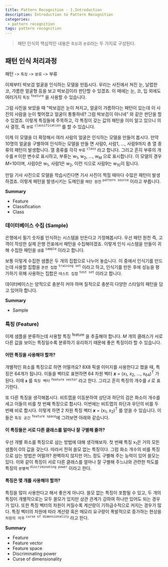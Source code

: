 ```yaml
---
title: Pattern Recognition - 1.Introduction
description: Introduction to Pattern Recognition
categories:
 - pattern recognition
tags: pattern recognition
---
```


> 패턴 인식의 핵심적인 내용은 `특징`과 `분류`라는 두 가지로 구성된다.

## 패턴 인식 처리과정
패턴 -> `특징` -> `분류` -> 부류

이제부터 박보검 얼굴을 인식하는 모델을 만듭시다. 우리는 사진에서 쳐진 눈, 날렵한 코, 갸름한 얼굴형 등을 보고 박보검이라 판단할 수 있겠죠. 이 때에는 눈, 코, 입 외에도 여러가지 `특징` <sup>`feature`</sup> 을 사용할 수 있습니다.


그럼 사진을 보았을 때 "박보검은 눈이 쳐지고, 얼굴이 갸름하다는 패턴이 있는데 이 사진의 사람을 눈이 찢어졌고 얼굴이 퉁퉁하네? 그럼 박보검이 아니네" 와 같은 판단을 할 수 있겠죠. 이렇게 특징들에 주목하고, 각 특징이 갖는 값의  패턴을 이미 알고 있으니 의사 결정, 즉 `분류` <sup>`classification`</sup> 를 할 수 있습니다.


이제 이 모델을 더 확장해서 여러 사람의 얼굴은 인식하는 모델을 만들어 봅시다. 만약 10명의 얼굴을 구별하여 인식하는 모델을 만들 면 사람0, 사람1, ..., 사람9까지 총 열 종류의 패턴이 발생합니다. 열 종류를 각각 `부류` <sup>`class`</sup> 라고 합니다. 그리고 흔히 부류의 개수를 *`M`* 이란 변수로 표시하고, 부류는 w<sub>1</sub>, w<sub>2</sub>, ..., w<sub>M</sub> 으로 표시합니다. 이 모델의 경우 *M*=10이며, 사람0은 w<sub>1</sub>, 사람1은 w<sub>2</sub>, 이런 식으로 사람9는 w<sub>10</sub>이 됩니다.


만일 기사 사진으로 모델을 학습시킨다면 기사 사진이 찍힐 때마다 수많은 패턴이 발생하겠죠. 이렇게 패턴을 발생시키는 도메인을 `패턴 원천` <sup>`pattern source`</sup> 이라고 부릅니다.


**Summary**
- Feature
- Classification
- Class


### 데이터베이스 수집 (Sample)
은행에서 필기 숫자를 인식하는 시스템을 만든다고 가정해봅시다. 우선 패턴 원천 즉, 고객이 작성한 실제 은행 전표에서 패턴을 수집해야겠죠. 이렇게 인식 시스템을 만들이 귀해 수집한 패턴을 `샘플` <sup>`sample`</sup> 이라고 합니다.


보통 이렇게 수집한 샘플은 두 개의 집합으로 나누어 놓습니다. 이 중에서 인식기를 만드는데 사용할 집합을 `훈련 집합` <sup>`training set`</sup> 이라고 하고, 인식기를 만든 후에 성능을 평가하기 위해 사용하는 집합은 `테스트 집합` <sup>`test set`</sup> 이라고 합니다.


데이터베이스는 양적으로 충분히 커야 하며 질적으로 충분히 다양한 스타일의 패턴을 담고 있어햐 합니다.

**Summary**
- Sample

### 특징 (Feature)
이제 샘플을 분류하는데 사용할 특징 <sup>feature</sup> 을 추출해야 합니다. *M* 개의 클래스가 서로 다른 값을 보이는 특징일수록 분류하기 유리하기 때문에 좋은 특징이라 할 수 있습니다.

#### 어떤 특징을 사용해야 할까?
개별적인 화소를 특징으로 하면 어떨까요? 8X8 픽셀 이미지를 사용한다고 했을 때, 특징은 64개가 됩니다. 이들을 벡터로 표현하면 64 차원 벡터 ***x*** = (x<sub>1</sub>, x<sub>2</sub>, ..., x<sub>64</sub>)<sup>T</sup> 가 된다. 이때 **`x`** 를 `특징 벡터` <sup>`feature vector`</sup> 라고 한다. 그리고 흔히 특징의 개수를 *`d`* 로 표기한다.

또 다른 특징을 생각해봅시다. 비트맵을 이등분하여 상단과 하단의 검은 화소이 개수를 세고 이들의 비를 첫 번째 특징으로 합시다. 이번에는 비트맵의 좌단과 우단의 비를 두 번째 비로 합시다. 이렇게 하면 2 차원 특징 벡터  ***x*** = (x<sub>1</sub>, x<sub>2</sub>)<sup>T</sup> 를 얻을 수 있습니다. 이들은 `특징 공간` <sup>`feature space`</sup>에 그려보면 아래와 같습니다.


#### 이 특징들은 서로 다른 클래스를 얼마나 잘 구별해 줄까?
우선 개별 화소를 특징으로 삼는 방법에 대해 생각해보자. 첫 번째 특징 x<sub>1</sub>은 거의 모든 샘플이 0의 값을 갖는다. 따라서 전혀 쓸모 없는 특징이다. 그럼 화소 개수의 비를 특징으로 삼는 방법은 어떨까? 완벽하지 않지만 어느 정도 구별해 주는 능력이 있어 쓸모는 있다. 이와 같이 특징이 서로 다른 클래스를 얼마나 잘 구별해 주느냐와 관련한 척도를 특징의 `분별력` <sup>`discriminating power`</sup> 이라고 한다.


#### 특징은 몇 개를 사용해야 할까?
특징을 많이 사용한다고 해서 좋은게 아니다. 쓸모 없는 특징이 포함될 수 있고, 두 개의 특징이 개별적으로는 모두 쓸모가 있지만 상관 관계가 강하여 하나만 있어도 되는 경우가 있다. 또한 특징 벡터의 차원이 커질수록 계산량이 기하급수적으로 커지는 경우가 많다. 특징 벡터의 차원에 따라 계산량 혹은 메모리 요구량이 폭발적으로 증가하는 현상을 `차원의 저주` <sup>`curse of dimensionality`</sup> 라고 한다.

**Summary**
- Feature
- Feature vector
- Feature space
- Discriminating power
- Curse of dimensionality


